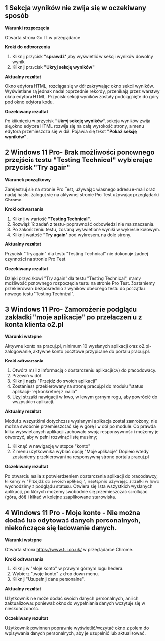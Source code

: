 <h2>1 Sekcja wyników nie zwija się w oczekiwany sposób</h2>


__Warunki rozpoczęcia__

Otwarta strona Go IT w przeglądarce


__Kroki do odtworzenia__

1. Kliknij przycisk __"sprawdź"__,aby wyświetlić w sekcji wyników dowolny wynik
2. Kliknij przycisk __"Ukryj sekcję wyników"__


__Aktualny rezultat__

Okno edytora HTML, rozciąga się w dół zakrywając okno sekcji wyników. Wyświetlane są jednak nadal poprzednie rekordy, przenikają przez warstwy okna edytora HTML. Przyciski sekcji wyników zostały podciągnięte do góry pod okno edytora kodu.


__Oczekiwany rezultat__

Po kliknięciu w przycisk __"Ukryj sekcję wyników"__,sekcja wyników zwija się,okno edytora HTML rozwija się na całą wysokość strony, a menu edytora przemieszcza się w dół. Pojawia się tekst __"Pokaż sekcję wyników"__.


<h2>2 Windows 11 Pro- Brak możliwości ponownego przejścia testu "Testing Technical" wybierając przycisk "Try again"</h2>

__Warunek początkowy__

Zarejestruj się na stronie Pro Test, używając własnego adresu e-mail oraz nadaj hasło.
Zaloguj się na aktywnej stronie Pro Test używając przeglądarki Chrome.


__Kroki odtwarzania__

1. Kliknij w wartość __"Testing Technical"__.
2. Rozwiąż 12 zadań z testu- poprawność odpowiedzi nie ma znaczenia.
3. Po zakończeniu testu, zostaną wyświetlone wyniki w wykresie kołowym.
4. Kliknij wartość __"Try again"__ pod wykresem, na dole strony.


__Aktualny rezultat__

Przycisk "Try again" dla testu "Testing Technical" nie dokonuje żadnej czynności na stronie Pro Test.


__Oczekiwany rezultat__

Dzięki przyciskowi "Try again" dla testu "Testing Technical", mamy możliwość ponownego rozpoczęcia testu na stronie Pro Test. Zostaniemy przekierowani bezpośrednio z wyników obecnego testu do początku nowego testu "Testing Technical".



<h2>3 Windows 11 Pro- Zamorożenie podglądu zakładki "moje aplikacje" po przełączeniu z konta klienta o2.pl</h2>


__Warunki wstępne__

Aktywne konto na pracuj.pl, minimum 10 wysłanych aplikacji oraz o2.pl- zalogowanie, aktywne konto pocztowe przypisane do portalu pracuj.pl.  

__Kroki odtwarzania__

1.  Otwórz mail z informacją o dostarczeniu aplikacji(cv) do pracodowacy.
2. Przewiń w dół
3. Kliknij napis "Przejdź do swoich aplikacji"
4. Zostaniesz przekierowany na stronę pracuj.pl do modułu "status aplikacji- tej konkretnej z maila"
5. Użyj strzałki nawigacji w lewo, w lewym górnym rogu, aby powrócić do wszystkich aplikacji.


__Aktualny rezultat__

Moduł z wszystkimi dotychczas wysłanymi aplikacja został zamrożony, nie można swobonie przemieszczać się w górę i w dół po module. Co prawda kilka wyświetlanych aplikacji zachowało swoją responsywność i możemy je otworzyć, aby w pełni rozwinąć listę musimy; 

1. Kliknąć w nawigację w stopce "konto"
2. Z menu użytkownika wybrać opcję "Moje aplikacje"
Dopiero wtedy zostaniemy przekierowani na responsywną strone portalu pracuj.pl


__Oczekiwany rezultat__

Po otwarciu maila z potwierdzeniem dostarczenia aplikacji do pracodawcy, klikamy w "Przejdź do swoich aplikacji", następnie używając strzałki w lewo wychodzimy z podglądu statusu. Otwiera się lista wszystkich wysłanych aplikacji, po których możemy swobodnie się przemieszczać scrollujac (góra, dół) i klikać w kolejne zaaplikowane stanowiska.


<h2>4 Windows 11 Pro - Moje konto - Nie można dodać lub edytować danych personalnych, niekończące się ładowanie danych.</h2>


__Warunki wstępne__

Otwarta strona https://www.tui.co.uk/ w przeglądarce Chrome.


__Kroki odtwarzania__

1. Kliknij w "Moje konto" w prawym górnym rogu hedera. 
2. Wybierz "twoje konto" z drop down menu.
4. Kliknij "Uzupełnij dane personalne".


  __Aktualny rezultat__
  
  Użytkownik nie może dodać swoich danych personalnych, ani ich zaktualizować ponieważ okno do wypełniania danych wczytuje się w nieskończoność.
  

__Oczekiwany rezultat__

Użytkownik powinnen poprawnie wyświetlić/wczytać okno z polem do wpisywania danych personalnych, aby je uzupełnić lub aktualizować.



